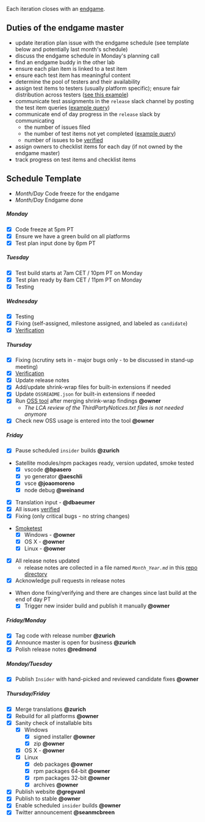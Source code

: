 Each iteration closes with an [endgame](https://github.com/Microsoft/vscode/wiki/Development-Process#end-game).

## Duties of the endgame master
- update iteration plan issue with the endgame schedule (see template below and potentially last month's schedule)
- discuss the endgame schedule in Monday's planning call
- find an endgame buddy in the other lab
- ensure each plan item is linked to a test item
- ensure each test item has meaningful content
- determine the pool of testers and their availability
- assign test items to testers (usually platform specific); ensure fair distribution across testers ([see this example](https://microsoft.sharepoint.com/teams/DD_OTP/_layouts/OneNote.aspx?id=%2Fteams%2FDD_OTP%2FDocuments%2FTicino%2FNotebooks%2FTicino&wd=target%28Sprints.one%7C97CC4DED-1C83-4716-A6D1-C080F036F75D%2FJuneTest%20Load%20Balancer%7CBAABAED7-7FC1-6E47-A901-D2E514241DD6%2F%29))
- communicate test assignments in the `release` slack channel by posting the test item queries ([example query](https://github.com/Microsoft/vscode/issues?q=label%3Atestplan-item+milestone%3A%22June+2016%22+is%3Aclosed))
- communicate end of day progress in the `release` slack by communicating
   - the number of issues filed
   - the number of test items not yet completed ([example query](https://github.com/Microsoft/vscode/issues?q=label%3Atestplan-item+milestone%3A%22June+2016%22+is%3Aclosed))
   - number of issues to be [verified](https://github.com/Microsoft/vscode/wiki/Issue-Tracking#verification)
- assign owners to checklist items for each day (if not owned by the endgame master)
- track progress on test items and checklist items

## Schedule Template
- *Month/Day* Code freeze for the endgame
- *Month/Day* Endgame done

##### Monday
- [x] Code freeze at 5pm PT
- [x] Ensure we have a green build on all platforms
- [x] Test plan input done by 6pm PT

##### Tuesday
- [x] Test build starts at 7am CET / 10pm PT on Monday
- [x] Test plan ready by 8am CET / 11pm PT on Monday
- [x] Testing

##### Wednesday
- [x] Testing
- [x] Fixing (self-assigned, milestone assigned, and labeled as `candidate`)
- [x] [Verification](https://github.com/Microsoft/vscode/wiki/Issue-Tracking#verification)

##### Thursday
- [x] Fixing (scrutiny sets in - major bugs only - to be discussed in stand-up meeting)
- [x] [Verification](https://github.com/Microsoft/vscode/wiki/Issue-Tracking#verification)
- [x] Update release notes
- [x] Add/update shrink-wrap files for built-in extensions if needed
- [x] Update `OSSREADME.json` for built-in extensions if needed
- [x] Run [OSS tool](https://github.com/Microsoft/vscode-distro/blob/master/distro-tools/README.md) after merging shrink-wrap findings **@owner**
  - *The LCA review of the ThirdPartyNotices.txt files is not needed anymore*
- [x] Check new OSS usage is entered into the tool **@owner**

##### Friday
- [x] Pause scheduled `insider` builds **@zurich**
- Satellite modules/npm packages ready, version updated, smoke tested
  - [x] vscode **@bpasero**
  - [x] yo generator **@aeschli**
  - [x] vsce **@joaomoreno**
  - [x] node debug **@weinand**
- [x] Translation input - **@dbaeumer**
- [x] All issues [verified](https://github.com/Microsoft/vscode/wiki/Issue-Tracking#verification)
- [x] Fixing (only critical bugs - no string changes)
- [Smoketest](https://github.com/Microsoft/vscode/wiki/Smoke-Test)
  - [x] Windows - **@owner**
  - [x] OS X - **@owner**
  - [x] Linux - **@owner**
- [x] All release notes updated
  - release notes are collected in a file named *`Month_Year.md`* in this [repo directory](https://github.com/Microsoft/vscode-docs/blob/vnext/release-notes/)
- [x] Acknowledge pull requests in release notes
- When done fixing/verifying and there are changes since last build at the end of day PT
  - [x] Trigger new insider build and publish it manually **@owner**

##### Friday/Monday
- [x] Tag code with release number **@zurich**
- [x] Announce master is open for business **@zurich**
- [x] Polish release notes **@redmond**

##### Monday/Tuesday
- [x] Publish `Insider` with hand-picked and reviewed candidate fixes **@owner**

##### Thursday/Friday
- [x] Merge translations **@zurich**
- [x] Rebuild for all platforms **@owner**
- [x] Sanity check of installable bits
  - [x] Windows
    - [x] signed installer **@owner**
    - [x] zip **@owner**
  - [x] OS X - **@owner**
  - [x] Linux
    - [x] deb packages **@owner**
    - [x] rpm packages 64-bit **@owner**
    - [x] rpm packages 32-bit **@owner**
    - [x] archives **@owner**
- [x] Publish website **@gregvanl**
- [x] Publish to stable **@owner**
- [x] Enable scheduled `insider` builds **@owner**
- [x] Twitter announcement **@seanmcbreen**
